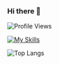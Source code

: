 ### Hi there 👋

<!--
**oleksandr-dukhovnyy/oleksandr-dukhovnyy** is a ✨ _special_ ✨ repository because its `README.md` (this file) appears on your GitHub profile.

Here are some ideas to get you started:

- 🔭 I’m currently working on ...
- 🌱 I’m currently learning ...
- 👯 I’m looking to collaborate on ...
- 🤔 I’m looking for help with ...
- 💬 Ask me about ...
- 📫 How to reach me: ...
- 😄 Pronouns: ...
- ⚡ Fun fact: ...
-->

![Profile Views](https://komarev.com/ghpvc/?username=oleksandr-dukhovnyy)

[![My Skills](https://skillicons.dev/icons?i=nuxtjs,vue,ts,js,vite,webpack,gulp,sass,git,figma,html,css,github,vscode,react,express,nodejs,md,bash,linux,supabase,jest,jquery,pug)](https://skillicons.dev)

![Top Langs](https://github-readme-stats.vercel.app/api/top-langs/?username=oleksandr-dukhovnyy&layout=compact&size_weight=1&count_weight=0)
